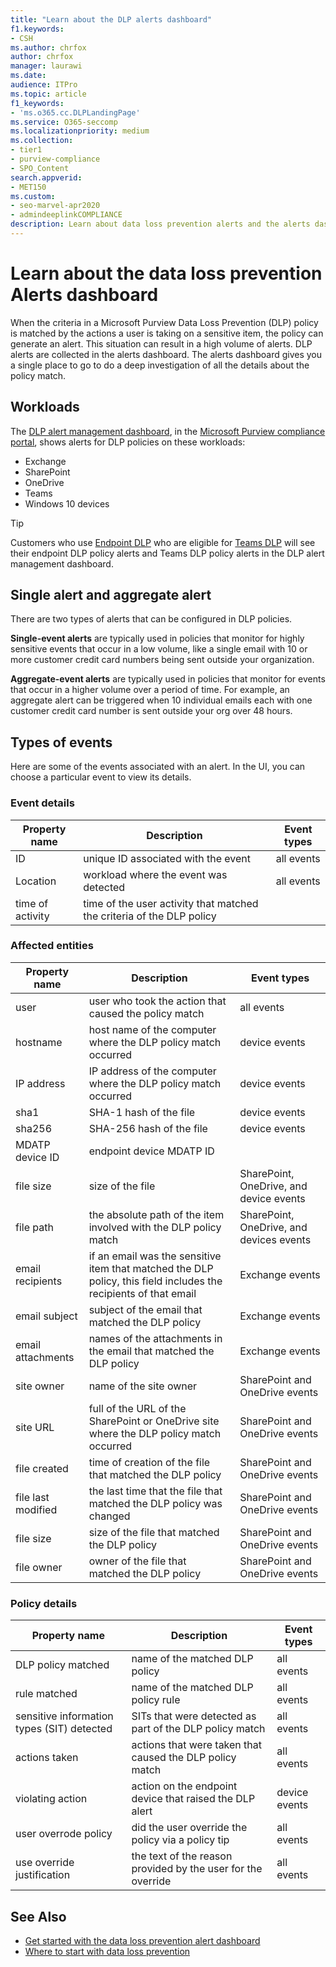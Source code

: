 ```yaml
---
title: "Learn about the DLP alerts dashboard"
f1.keywords:
- CSH
ms.author: chrfox
author: chrfox
manager: laurawi
ms.date: 
audience: ITPro
ms.topic: article
f1_keywords:
- 'ms.o365.cc.DLPLandingPage'
ms.service: O365-seccomp
ms.localizationpriority: medium
ms.collection: 
- tier1
- purview-compliance
- SPO_Content
search.appverid: 
- MET150
ms.custom:
- seo-marvel-apr2020
- admindeeplinkCOMPLIANCE
description: Learn about data loss prevention alerts and the alerts dashboard. 
---
```


# Learn about the data loss prevention Alerts dashboard

When the criteria in a Microsoft Purview Data Loss Prevention (DLP) policy is matched by the actions a user is taking on a sensitive item, the policy can generate an alert. This situation can result in a high volume of alerts. DLP alerts are collected in the alerts dashboard. The alerts dashboard gives you a single place to go to do a deep investigation of all the details about the policy match.  

<!-- [Microsoft Purview compliance portal](https://compliance.microsoft.com/)-->

## Workloads

The [DLP alert management dashboard](https://compliance.microsoft.com/datalossprevention?viewid=dlpalerts), in the <a href="https://go.microsoft.com/fwlink/p/?linkid=2077149" target="_blank">Microsoft Purview compliance portal</a>, shows alerts for DLP policies on these workloads:

- Exchange
- SharePoint
- OneDrive
- Teams
- Windows 10 devices 

> [!TIP]
> Customers who use [Endpoint DLP](endpoint-dlp-learn-about.md) who are eligible for [Teams DLP](dlp-microsoft-teams.md) will see their endpoint DLP policy alerts and Teams DLP policy alerts in the DLP alert management dashboard.

## Single alert and aggregate alert

There are two types of alerts that can be configured in DLP policies.

**Single-event alerts** are typically used in policies that monitor for highly sensitive events that occur in a low volume, like a single email with 10 or more customer credit card numbers being sent outside your organization.

**Aggregate-event alerts** are typically used in policies that monitor for events that occur in a higher volume over a period of time. For example, an aggregate alert can be triggered when 10 individual emails each with one customer credit card number is sent outside your org over 48 hours.

## Types of events

Here are some of the events associated with an alert. In the UI, you can choose a particular event to view its details. 

### Event details

|Property name  |Description  |Event types  |
|---------|---------|---------|
|ID |unique ID associated with the event |all events |
|Location |workload where the event was detected|all events |
|time of activity     |time of the user activity that matched the criteria of the DLP policy |

### Affected entities

|Property name |Description| Event types|
|---------|---------|---------|
|user | user who took the action that caused the policy match | all events|
|hostname | host name of the computer where the DLP policy match occurred | device events|
|IP address | IP address of the computer where the DLP policy match occurred | device events|
|sha1 |SHA-1 hash of the file | device events|
|sha256 | SHA-256 hash of the file | device events|
|MDATP device ID | endpoint device MDATP ID|
|file size | size of the file| SharePoint, OneDrive, and device events|
|file path | the absolute path of the item involved with the DLP policy match | SharePoint, OneDrive, and devices events|
|email recipients |if an email was the sensitive item that matched the DLP policy, this field includes the recipients of that email| Exchange events|
|email subject |subject of the email that matched the DLP policy |Exchange events|
|email attachments | names of the attachments in the email that matched the DLP policy| Exchange events|
|site owner |name of the site owner| SharePoint and OneDrive events|
|site URL |full of the URL of the SharePoint or OneDrive site where the DLP policy match occurred |SharePoint and OneDrive events|
|file created |time of creation of the file that matched the DLP policy |SharePoint and OneDrive events|
|file last modified | the last time that the file that matched the DLP policy was changed | SharePoint and OneDrive events|
|file size | size of the file that matched the DLP policy |SharePoint and OneDrive events|
|file owner |owner of the file that matched the DLP policy |SharePoint and OneDrive events|  

### Policy details

|Property name |Description |Event types |
|---------|---------|---------|
|DLP policy matched |name of the matched DLP policy |all events|
|rule matched |name of the matched DLP policy rule |all events|
|sensitive information types (SIT) detected|SITs that were detected as part of the DLP policy match |all events|
|actions taken |actions that were taken that caused the DLP policy match| all events|
|violating action | action on the endpoint device that raised the DLP alert| device events | 
|user overrode policy |did the user override the policy via a policy tip | all events|
|use override justification |the text of the reason provided by the user for the override | all events|   

## See Also

- [Get started with the data loss prevention alert dashboard](dlp-alerts-dashboard-get-started.md)
- [Where to start with data loss prevention](create-test-tune-dlp-policy.md#where-to-start-with-data-loss-prevention)
